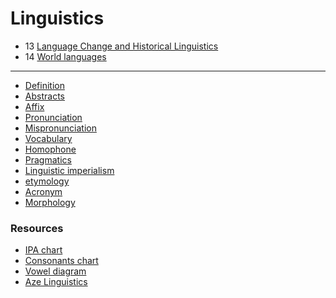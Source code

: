 # Linguistics

- 13 [Language Change and Historical Linguistics](historical-linguistics)
- 14 [World languages](world-languages)

---

- [Definition](definition)
- [Abstracts](abstract)
- [Affix](affix)
- [Pronunciation](pronunciation)
- [Mispronunciation](mispronunciation)
- [Vocabulary](vocabulary)
- [Homophone](homophone)
- [Pragmatics](pragmatics)
- [Linguistic imperialism](linguistic-imperialism)
- [etymology](etymology)
- [Acronym](acronym)
- [Morphology](morphology)

### Resources

- [IPA chart](https://en.wikipedia.org/wiki/International_Phonetic_Alphabet_chart)
- [Consonants chart](https://en.wikipedia.org/wiki/IPA_pulmonic_consonant_chart_with_audio)
- [Vowel diagram](https://en.wikipedia.org/wiki/Vowel_diagram)
- [Aze Linguistics](https://youtube.com/c/AzeLinguistics)
